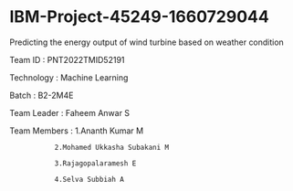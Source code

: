 # IBM-Project-45249-1660729044
Predicting the energy output of wind turbine based on weather condition

Team ID : PNT2022TMID52191

Technology : Machine Learning

Batch : B2-2M4E

Team Leader : Faheem Anwar S

Team Members : 1.Ananth Kumar M

               2.Mohamed Ukkasha Subakani M
               
               3.Rajagopalaramesh E
               
               4.Selva Subbiah A
